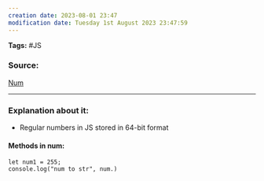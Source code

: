```yaml
---
creation date: 2023-08-01 23:47
modification date: Tuesday 1st August 2023 23:47:59
---
```


**Tags:** #JS 

### Source:
[Num](https://javascript.info/number)

--------------------------------------

### Explanation about it:

* Regular numbers in JS stored in 64-bit format

#### Methods in num:

```
let num1 = 255;
console.log("num to str", num.)
```